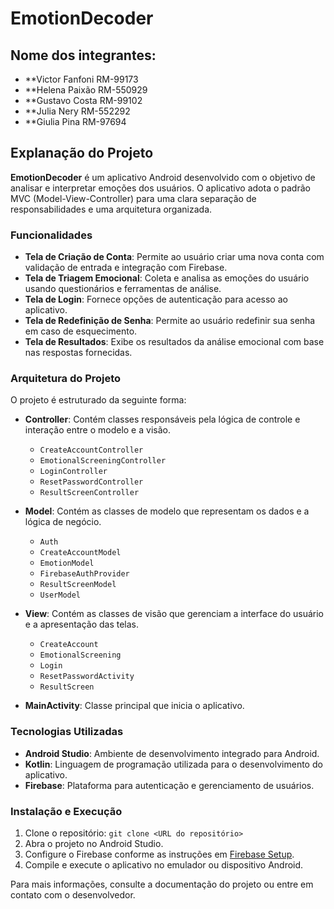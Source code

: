 # EmotionDecoder

## Nome dos integrantes:
- **Victor Fanfoni RM-99173
- **Helena Paixão RM-550929
- **Gustavo Costa RM-99102
- **Julia Nery RM-552292
- **Giulia Pina RM-97694
## Explanação do Projeto

**EmotionDecoder** é um aplicativo Android desenvolvido com o objetivo de analisar e interpretar emoções dos usuários. O aplicativo adota o padrão MVC (Model-View-Controller) para uma clara separação de responsabilidades e uma arquitetura organizada. 

### Funcionalidades

- **Tela de Criação de Conta**: Permite ao usuário criar uma nova conta com validação de entrada e integração com Firebase.
- **Tela de Triagem Emocional**: Coleta e analisa as emoções do usuário usando questionários e ferramentas de análise.
- **Tela de Login**: Fornece opções de autenticação para acesso ao aplicativo.
- **Tela de Redefinição de Senha**: Permite ao usuário redefinir sua senha em caso de esquecimento.
- **Tela de Resultados**: Exibe os resultados da análise emocional com base nas respostas fornecidas.

### Arquitetura do Projeto

O projeto é estruturado da seguinte forma:

- **Controller**: Contém classes responsáveis pela lógica de controle e interação entre o modelo e a visão.
  - `CreateAccountController`
  - `EmotionalScreeningController`
  - `LoginController`
  - `ResetPasswordController`
  - `ResultScreenController`

- **Model**: Contém as classes de modelo que representam os dados e a lógica de negócio.
  - `Auth`
  - `CreateAccountModel`
  - `EmotionModel`
  - `FirebaseAuthProvider`
  - `ResultScreenModel`
  - `UserModel`

- **View**: Contém as classes de visão que gerenciam a interface do usuário e a apresentação das telas.
  - `CreateAccount`
  - `EmotionalScreening`
  - `Login`
  - `ResetPasswordActivity`
  - `ResultScreen`

- **MainActivity**: Classe principal que inicia o aplicativo.

### Tecnologias Utilizadas

- **Android Studio**: Ambiente de desenvolvimento integrado para Android.
- **Kotlin**: Linguagem de programação utilizada para o desenvolvimento do aplicativo.
- **Firebase**: Plataforma para autenticação e gerenciamento de usuários.

### Instalação e Execução

1. Clone o repositório: `git clone <URL do repositório>`
2. Abra o projeto no Android Studio.
3. Configure o Firebase conforme as instruções em [Firebase Setup](https://firebase.google.com/docs/android/setup).
4. Compile e execute o aplicativo no emulador ou dispositivo Android.

Para mais informações, consulte a documentação do projeto ou entre em contato com o desenvolvedor.
